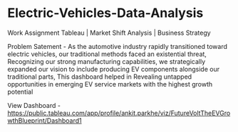 # Electric-Vehicles-Data-Analysis
Work Assignment
Tableau | Market Shift Analysis | Business Strategy


Problem Satement - As the automotive industry rapidly transitioned toward electric vehicles,
our traditional methods faced an existential threat, Recognizing our strong manufacturing capabilities, 
we strategically expanded our vision to include producing EV components alongside our traditional parts,
This dashboard helped in Revealing untapped opportunities in emerging EV service markets with the highest growth potential

View Dashboard - https://public.tableau.com/app/profile/ankit.parkhe/viz/FutureVoltTheEVGrowthBlueprint/Dashboard1
